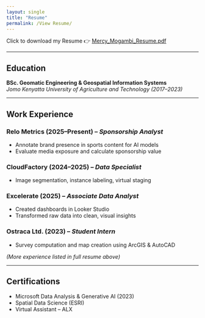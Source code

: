 ```yaml
---
layout: single
title: "Resume"
permalink: /View Resume/
---
```


Click to download my Resume 👉 [Mercy_Mogambi_Resume.pdf](/assets/Mercy_Mogambi_Resume.pdf)

---

## Education

**BSc. Geomatic Engineering & Geospatial Information Systems**  
*Jomo Kenyatta University of Agriculture and Technology (2017–2023)*

---

## Work Experience

### Relo Metrics (2025–Present) – *Sponsorship Analyst*
- Annotate brand presence in sports content for AI models
- Evaluate media exposure and calculate sponsorship value

### CloudFactory (2024–2025) – *Data Specialist*
- Image segmentation, instance labeling, virtual staging

### Excelerate (2025) – *Associate Data Analyst*
- Created dashboards in Looker Studio
- Transformed raw data into clean, visual insights

### Ostraca Ltd. (2023) – *Student Intern*
- Survey computation and map creation using ArcGIS & AutoCAD

*(More experience listed in full resume above)*

---

## Certifications

- Microsoft Data Analysis & Generative AI (2023)  
- Spatial Data Science (ESRI)  
- Virtual Assistant – ALX  
